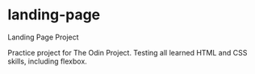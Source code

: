 # landing-page

Landing Page Project

Practice project for The Odin Project. Testing all learned HTML and CSS skills, including flexbox.